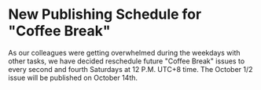 New Publishing Schedule for "Coffee Break"
====

As our colleagues were getting overwhelmed during the weekdays with other tasks, we have decided reschedule future "Coffee Break" issues to every second and fourth Saturdays at 12 P.M. UTC+8 time. The October 1/2 issue will be published on October 14th.
